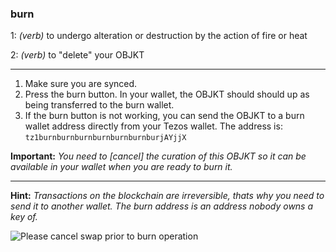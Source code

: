 ### **burn**

1: _(verb)_ to undergo alteration or destruction by the action of fire or heat

2: _(verb)_ to "delete" your OBJKT


***

1. Make sure you are synced.
2. Press the burn button. In your wallet, the OBJKT should should up as being transferred to the burn wallet.
3. If the burn button is not working, you can send the OBJKT to a burn wallet address directly from your Tezos wallet. The address is: `tz1burnburnburnburnburnburnburjAYjjX`

**Important:** _You need to [cancel] the curation of this OBJKT so it can be available in your wallet when you are ready to burn it._
***
**Hint:** _Transactions on the blockchain are irreversible, thats why you need to send it to another wallet. The burn address is an address nobody owns a key of._

![Please cancel swap prior to burn operation](https://i.ibb.co/c6x821J/sketch-1619101908825.png)

